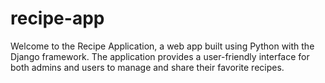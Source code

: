 # recipe-app
Welcome to the Recipe Application, a web app built using Python with the Django framework. The application provides a user-friendly interface for both admins and users to manage and share their favorite recipes.
